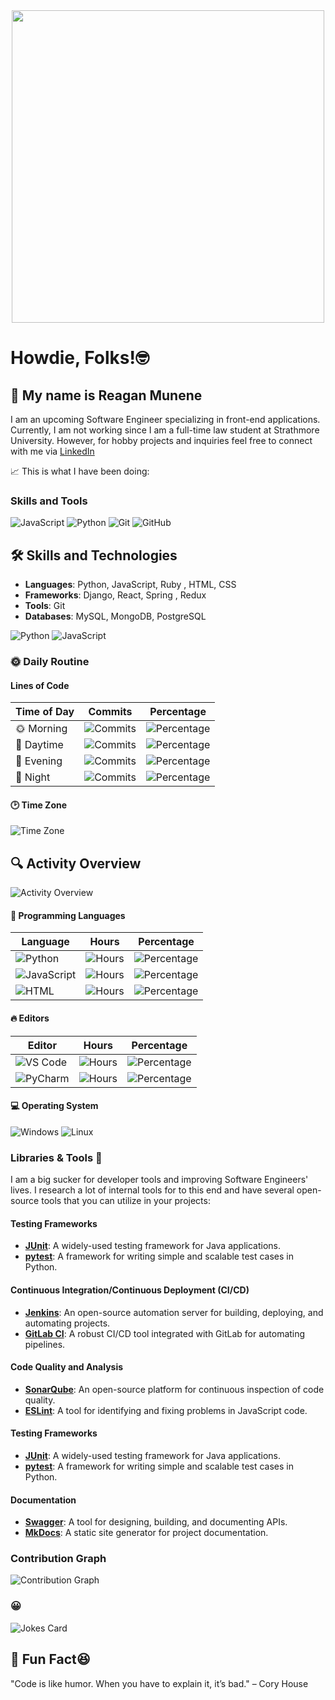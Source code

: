<!-- ## Hi there 👋 -->

<!--
**reaganmunene/reaganmunene** is a ✨ _special_ ✨ repository because its `README.md` (this file) appears on your GitHub profile.

Here are some ideas to get you started:

- 🔭 I’m currently working on ...
- 🌱 I’m currently learning ...
- 👯 I’m looking to collaborate on ...
- 🤔 I’m looking for help with ...
- 💬 Ask me about ...
- 📫 How to reach me: ...
- 😄 Pronouns: ...
- ⚡ Fun fact: ...
-->
<div id="header" align="center">
  <img src="https://i.giphy.com/media/v1.Y2lkPTc5MGI3NjExYWRxeXIxMm5zbW5mMTNubTc5OWtpb3R6NjNjaDQyNzZ3M3Q0NzgxZSZlcD12MV9pbnRlcm5hbF9naWZfYnlfaWQmY3Q9Zw/20MpBrOxEphSS98hS2/giphy.gif" width="500"/>
</div>

# Howdie, Folks!🤓
<!-- 🤪 I am Reagan Munene -->
<!-- 📱 I have much ❤️ for all forms of software development. -->
## 👋 My name is Reagan Munene

I am an upcoming Software Engineer specializing in front-end applications. Currently, I am not working since I am a full-time law student at Strathmore University. However, for hobby projects and inquiries feel free to connect with me via [LinkedIn](https://www.linkedin.com/in/reagan-munene-muthomi/)

📈 This is what I have been doing:

### Skills and Tools
![JavaScript](https://img.shields.io/badge/-JavaScript-F7DF1E?style=flat&logo=JavaScript&logoColor=white)
![Python](https://img.shields.io/badge/-Python-3776AB?style=flat&logo=Python&logoColor=white)
![Git](https://img.shields.io/badge/-Git-F05032?style=flat&logo=Git&logoColor=white)
![GitHub](https://img.shields.io/badge/-GitHub-181717?style=flat&logo=GitHub&logoColor=white)

## 🛠️ Skills and Technologies

- **Languages**: Python, JavaScript, Ruby , HTML, CSS
- **Frameworks**: Django, React, Spring , Redux
- **Tools**: Git
- **Databases**: MySQL, MongoDB, PostgreSQL

![Python](https://img.shields.io/badge/Python-3776AB?style=flat&logo=python&logoColor=white)
![JavaScript](https://img.shields.io/badge/JavaScript-F7DF1E?style=flat&logo=javascript&logoColor=white)


### 🌞 Daily Routine

#### Lines of Code
| Time of Day | Commits | Percentage |
|-------------|---------|------------|
| 🌞 Morning | ![Commits](https://img.shields.io/badge/commits-3219-orange) | ![Percentage](https://img.shields.io/badge/percentage-30.24%25-brightgreen) |
| 🌆 Daytime | ![Commits](https://img.shields.io/badge/commits-5085-blue) | ![Percentage](https://img.shields.io/badge/percentage-47.77%25-brightgreen) |
| 🌃 Evening | ![Commits](https://img.shields.io/badge/commits-1553-purple) | ![Percentage](https://img.shields.io/badge/percentage-14.59%25-brightgreen) |
| 🌙 Night | ![Commits](https://img.shields.io/badge/commits-787-darkblue) | ![Percentage](https://img.shields.io/badge/percentage-07.39%25-brightgreen) |


<!-- ### Lines of code

Checkout my daily routine!🌞

🌞 Morning                3219 commits        ████████░░░░░░░░░░░░░░░░░   30.24 %
🌆 Daytime                5085 commits        ████████████░░░░░░░░░░░░░   47.77 %
🌃 Evening                1553 commits        ████░░░░░░░░░░░░░░░░░░░░░   14.59 %
🌙 Night                  787 commits         ██░░░░░░░░░░░░░░░░░░░░░░░   07.39 % -->

<!-- ### 📊 This Week I Spent My Time On -->

#### 🕑 Time Zone
![Time Zone](https://img.shields.io/badge/GMT+3-blue)

## 🔍 Activity Overview

![Activity Overview](https://github-profile-summary-cards.vercel.app/api/cards/profile-details?username=reaganmunene&theme=vue)


#### 💬 Programming Languages
| Language       | Hours   | Percentage |
|----------------|---------|------------|
| ![Python](https://img.shields.io/badge/-Python-3776AB?style=flat&logo=Python&logoColor=white) | ![Hours](https://img.shields.io/badge/hours-10h-yellow) | ![Percentage](https://img.shields.io/badge/percentage-50%25-green) |
| ![JavaScript](https://img.shields.io/badge/-JavaScript-F7DF1E?style=flat&logo=JavaScript&logoColor=white) | ![Hours](https://img.shields.io/badge/hours-5h-yellow) | ![Percentage](https://img.shields.io/badge/percentage-25%25-green) |
| ![HTML](https://img.shields.io/badge/-HTML-E34F26?style=flat&logo=HTML5&logoColor=white) | ![Hours](https://img.shields.io/badge/hours-5h-yellow) | ![Percentage](https://img.shields.io/badge/percentage-25%25-green) |

#### 🔥 Editors
| Editor        | Hours   | Percentage |
|---------------|---------|------------|
| ![VS Code](https://img.shields.io/badge/-VS_Code-007ACC?style=flat&logo=Visual-Studio-Code&logoColor=white) | ![Hours](https://img.shields.io/badge/hours-15h-blue) | ![Percentage](https://img.shields.io/badge/percentage-75%25-green) |
| ![PyCharm](https://img.shields.io/badge/-PyCharm-000000?style=flat&logo=PyCharm&logoColor=white) | ![Hours](https://img.shields.io/badge/hours-5h-blue) | ![Percentage](https://img.shields.io/badge/percentage-25%25-green) |

#### 💻 Operating System
![Windows](https://img.shields.io/badge/-Windows-0078D6?style=flat&logo=Windows&logoColor=white) ![Linux](https://img.shields.io/badge/-Linux-FCC624?style=flat&logo=Linux&logoColor=black)


<!-- ### 📊 This Week I Spent My Time On

🕑 Time Zone: [(GMT+3)]

💬 Programming Languages:
- [Python]                   [Hours]       [Percentage]
- [JavaScript]                   [Hours]       [Percentage]
- ...

🔥 Editors:
- [Editor 1]           [Hours]        [Percentage]
- [Editor 2]                  [Hours]             [Percentage]

<!-- 💻 Operating System: -->
<!-- - [OS]                    [Hours]       [Percentage]

### I Mostly Code in [Python]

- [Primary Language]               [Repos]            [Percentage]
- [Secondary Language]             [Repos]            [Percentage]
- ...

_Last Updated on [Date]_

### Recent Contributions ⏰
- **[Contribution 1]** - Description of the contribution. -->
<!-- - **[Contribution 2]** - Description of the contribution. -->


### Libraries & Tools 🔨
I am a big sucker for developer tools and improving Software Engineers' lives. I research a lot of internal tools for to this end and have several open-source tools that you can utilize in your projects:

#### **Testing Frameworks**
- **[JUnit](https://junit.org/junit5/)**: A widely-used testing framework for Java applications.
- **[pytest](https://docs.pytest.org/en/latest/)**: A framework for writing simple and scalable test cases in Python.

#### **Continuous Integration/Continuous Deployment (CI/CD)**
- **[Jenkins](https://www.jenkins.io/)**: An open-source automation server for building, deploying, and automating projects.
- **[GitLab CI](https://about.gitlab.com/stages-devops-lifecycle/continuous-integration/)**: A robust CI/CD tool integrated with GitLab for automating pipelines.

#### **Code Quality and Analysis**
- **[SonarQube](https://www.sonarqube.org/)**: An open-source platform for continuous inspection of code quality.
- **[ESLint](https://eslint.org/)**: A tool for identifying and fixing problems in JavaScript code.

#### **Testing Frameworks**
- **[JUnit](https://junit.org/junit5/)**: A widely-used testing framework for Java applications.
- **[pytest](https://docs.pytest.org/en/latest/)**: A framework for writing simple and scalable test cases in Python.

#### **Documentation**
- **[Swagger](https://swagger.io/)**: A tool for designing, building, and documenting APIs.
- **[MkDocs](https://www.mkdocs.org/)**: A static site generator for project documentation.

<!--
### Other Contributions 🔖
When I am not writing Python, I write Ruby. Checkout the following:

- **[]** - Description of the contribution.
- **[Contribution 2]** - Description of the contribution.
- ...

### Pinned Projects
- **[Project 1]** - Description of the project.
- **[Project 2]** - Description of the project.
- ... -->

### Contribution Graph
![Contribution Graph](https://github-readme-streak-stats.herokuapp.com/?user=reaganmunene)

<!-- ### Activity overview
![Activity overview](https://github-profile-summary-cards.vercel.app/api/cards/profile-details?username=reaganmunene&theme=vue) -->

### 😀
![Jokes Card](https://readme-jokes.vercel.app/api)

## 🧩 Fun Fact😆

"Code is like humor. When you have to explain it, it’s bad." – Cory House
